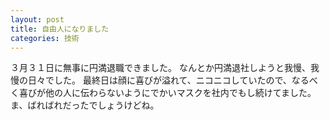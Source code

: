 ```yaml
---
layout: post
title: 自由人になりました
categories: 技術
---
```


３月３１日に無事に円満退職できました。
なんとか円満退社しようと我慢、我慢の日々でした。
最終日は顔に喜びが溢れて、ニコニコしていたので、なるべく喜びが他の人に伝わらないようにでかいマスクを社内でもし続けてました。
ま、ばればれだったでしょうけどね。
